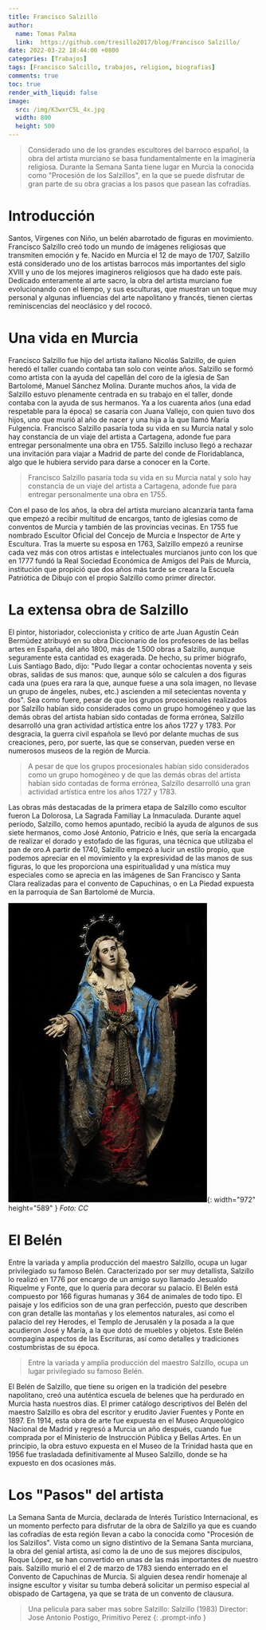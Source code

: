 ```yaml
---
title: Francisco Salzillo
author:
  name: Tomas Palma
  link:  https://github.com/tresillo2017/blog/Francisco Salzillo/
date: 2022-03-22 18:44:00 +0800
categories: [Trabajos]
tags: [Francisco Salcillo, trabajos, religion, biografias]
comments: true
toc: true
render_with_liquid: false
image:
  src: /img/K3wxrC5L_4x.jpg
  width: 800
  height: 500
---
```



> Considerado uno de los grandes escultores del barroco español, la obra del artista murciano se basa fundamentalmente en la imaginería religiosa. Durante la Semana Santa tiene lugar en Murcia la conocida como "Procesión de los Salzillos", en la que se puede disfrutar de gran parte de su obra gracias a los pasos que pasean las cofradías.

# Introducción

Santos, Vírgenes con Niño, un belén abarrotado de figuras en movimiento. Francisco Salzillo creó todo un mundo de imágenes religiosas que transmiten emoción y fe. Nacido en Murcia el 12 de mayo de 1707, Salzillo está considerado uno de los artistas barrocos más importantes del siglo XVIII y uno de los mejores imagineros religiosos que ha dado este país. Dedicado enteramente al arte sacro, la obra del artista murciano fue evolucionando con el tiempo, y sus esculturas, que muestran un toque muy personal y algunas influencias del arte napolitano y francés, tienen ciertas reminiscencias del neoclásico y del rococó.


# Una vida en Murcia
Francisco Salzillo fue hijo del artista italiano Nicolás Salzillo, de quien heredó el taller cuando contaba tan solo con veinte años. Salzillo se formó como artista con la ayuda del capellán del coro de la iglesia de San Bartolomé, Manuel Sánchez Molina. Durante muchos años, la vida de Salzillo estuvo plenamente centrada en su trabajo en el taller, donde contaba con la ayuda de sus hermanos. Ya a los cuarenta años (una edad respetable para la época) se casaría con Juana Vallejo, con quien tuvo dos hijos, uno que murió al año de nacer y una hija a la que llamó María Fulgencia. Francisco Salzillo pasaría toda su vida en su Murcia natal y solo hay constancia de un viaje del artista a Cartagena, adonde fue para entregar personalmente una obra en 1755. Salzillo incluso llegó a rechazar una invitación para viajar a Madrid de parte del conde de Floridablanca, algo que le hubiera servido para darse a conocer en la Corte.

> Francisco Salzillo pasaría toda su vida en su Murcia natal y solo hay constancia de un viaje del artista a Cartagena, adonde fue para entregar personalmente una obra en 1755.

Con el paso de los años, la obra del artista murciano alcanzaría tanta fama que empezó a recibir multitud de encargos, tanto de iglesias como de conventos de Murcia y también de las provincias vecinas. En 1755 fue nombrado Escultor Oficial del Concejo de Murcia e Inspector de Arte y Escultura. Tras la muerte su esposa en 1763, Salzillo empezó a reunirse cada vez más con otros artistas e intelectuales murcianos junto con los que en 1777 fundó la Real Sociedad Económica de Amigos del País de Murcia, institución que propició que dos años más tarde se creara la Escuela Patriótica de Dibujo con el propio Salzillo como primer director.


# La extensa obra de Salzillo

El pintor, historiador, coleccionista y crítico de arte Juan Agustín Ceán Bermúdez atribuyó en su obra Diccionario de los profesores de las bellas artes en España, del año 1800, más de 1.500 obras a Salzillo, aunque seguramente esta cantidad es exagerada. De hecho, su primer biógrafo, Luis Santiago Bado, dijo: "Pudo llegar a contar ochocientas noventa y seis obras, salidas de sus manos: que, aunque sólo se calculen a dos figuras cada una (pues era rara la que, aunque fuese a una sola imagen, no llevase un grupo de ángeles, nubes, etc.) ascienden a mil setecientas noventa y dos". Sea como fuere, pesar de que los grupos procesionales realizados por Salzillo habían sido considerados como un grupo homogéneo y que las demás obras del artista habían sido contadas de forma errónea, Salzillo desarrolló una gran actividad artística entre los años 1727 y 1783. Por desgracia, la guerra civil española se llevó por delante muchas de sus creaciones, pero, por suerte, las que se conservan, pueden verse en numerosos museos de la región de Murcia.


> A pesar de que los grupos procesionales habían sido considerados como un grupo homogéneo y de que las demás obras del artista habían sido contadas de forma errónea, Salzillo desarrolló una gran actividad artística entre los años 1727 y 1783.


Las obras más destacadas de la primera etapa de Salzillo como escultor fueron La Dolorosa, La Sagrada Familiay La Inmaculada. Durante aquel período, Salzillo, como hemos apuntado, recibió la ayuda de algunos de sus siete hermanos, como José Antonio, Patricio e Inés, que sería la encargada de realizar el dorado y estofado de las figuras, una técnica que utilizaba el pan de oro.A partir de 1740, Salzillo empezó a lucir un estilo propio, que podemos apreciar en el movimiento y la expresividad de las manos de sus figuras, lo que les proporciona una espiritualidad y una mística muy especiales como se aprecia en las imágenes de San Francisco y Santa Clara realizadas para el convento de Capuchinas, o en La Piedad expuesta en la parroquia de San Bartolomé de Murcia.


![Desktop View](/img/Salzillo.jpeg){: width="972" height="589" }
_Foto: CC_


# El Belén

Entre la variada y amplia producción del maestro Salzillo, ocupa un lugar privilegiado su famoso Belén. Caracterizado por ser muy detallista, Salzillo lo realizó en 1776 por encargo de un amigo suyo llamado Jesualdo Riquelme y Fonte, que lo quería para decorar su palacio. El Belén está compuesto por 166 figuras humanas y 364 de animales de todo tipo. El paisaje y los edificios son de una gran perfección, puesto que describen con gran detalle las montañas y los elementos naturales, así como el palacio del rey Herodes, el Templo de Jerusalén y la posada a la que acudieron José y María, a la que dotó de muebles y objetos. Este Belén compagina aspectos de las Escrituras, así como detalles y tradiciones costumbristas de su época.

> Entre la variada y amplia producción del maestro Salzillo, ocupa un lugar privilegiado su famoso Belén.

El Belén de Salzillo, que tiene su origen en la tradición del pesebre napolitano, creó una auténtica escuela de belenes que ha perdurado en Murcia hasta nuestros días. El primer catálogo descriptivos del Belén del maestro Salzillo es obra del escritor y erudito Javier Fuentes y Ponte en 1897. En 1914, esta obra de arte fue expuesta en el Museo Arqueológico Nacional de Madrid y regresó a Murcia un año después, cuando fue comprada por el Ministerio de Instrucción Pública y Bellas Artes. En un principio, la obra estuvo expuesta en el Museo de la Trinidad hasta que en 1956 fue trasladada definitivamente al Museo Salzillo, donde se ha expuesto en dos ocasiones más.


# Los "Pasos" del artista

La Semana Santa de Murcia, declarada de Interés Turístico Internacional, es un momento perfecto para disfrutar de la obra de Salzillo ya que es cuando las cofradías de esta región llevan a cabo la conocida como "Procesión de los Salzillos". Vista como un signo distintivo de la Semana Santa murciana, la obra del genial artista, así como la de uno de sus mejores discípulos, Roque López, se han convertido en unas de las más importantes de nuestro país. Salzillo murió el el 2 de marzo de 1783 siendo enterrado en el Convento de Capuchinas de Murcia. Si alguien desea rendir homenaje al insigne escultor y visitar su tumba deberá solicitar un permiso especial al obispado de Cartagena, ya que se trata de un convento de clausura.



> Una pelicula para saber mas sobre Salzillo: Salzillo (1983) Director: Jose Antonio Postigo, Primitivo Perez
{: .prompt-info }
